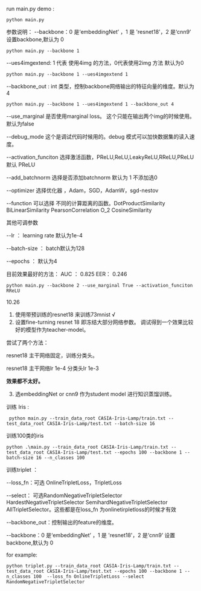 run  main.py demo :

```
python main.py 
```



参数说明：
--backbone：0 是‘embeddingNet’  ，1 是 'resnet18'，2 是‘cnn9’ 设置backbone,默认为 0 

```
python main.py --backbone 1 
```
--ues4imgextend: 1 代表 使用4img 的方法，0代表使用2img 方法  默认为0

```
python main.py --backbone 1 --ues4imgextend 1
```
--backbone_out : int 类型，控制backbone网络输出的特征向量的维度。默认为4

```
python main.py --backbone 1 --ues4imgextend 1 --backbone_out 4
```
--use_marginal 是否使用marginal loss。 这个只能在输出两个img的时候使用。默认为false

--debug_mode 这个是调试代码时候用的。debug 模式可以加快数据集的读入速度。

--activation_funciton 选择激活函数，PReLU,ReLU,LeakyReLU,RReLU,PReLU 默认 PReLU

--add_batchnorm  选择是否添加batchnorm 默认为 1 不添加选0

--optimizer 选择优化器 ，Adam，SGD，AdamW，sgd-nestov 

--function 可以选择 不同的计算距离的函数。DotProductSimilarity BiLinearSimilarity PearsonCorrelation O_2 CosineSimilarity



其他可调参数

--lr  ： learning rate 默认为1e-4

--batch-size  ： batch默认为128

--epochs ： 默认为4



目前效果最好的方法：
AUC ： 0.825         EER： 0.246

```
python main.py --backbone 2 --use_marginal True --activation_funciton RReLU 
```



10.26

1. 使用带预训练的resnet18  来训练73mnist              √
2. 设置fine-turning resnet 18 即冻结大部分网络参数。  调试得到一个效果比较好的模型作为teacher-model。

尝试了两个方法：

resnet18 主干网络固定，训练分类头。

resnet18 主干网络lr 1e-4  分类头lr 1e-3 

**效果都不太好。**

3. 选embeddingNet or cnn9 作为student model 进行知识蒸馏训练。





训练 Iris :

```
 python main.py --train_data_root CASIA-Iris-Lamp/train.txt --test_data_root CASIA-Iris-Lamp/test.txt --batch-size 16
```



训练100类的iris

```
python .\main.py --train_data_root CASIA-Iris-Lamp/train.txt --test_data_root CASIA-Iris-Lamp/test.txt --epochs 100 --backbone 1 --batch-size 16 --n_classes 100
```



训练triplet ：

--loss_fn：可选 OnlineTripletLoss，TripletLoss

--select： 可选RandomNegativeTripletSelector HardestNegativeTripletSelector SemihardNegativeTripletSelector AllTripletSelector。这些都是在loss_fn 为onlinetirpletloss的时候才有效

--backbone_out：控制输出的feature的维度。

--backbone：0 是‘embeddingNet’  ，1 是 'resnet18'，2 是‘cnn9’ 设置backbone,默认为 0 

for example:

```
python triplet.py --train_data_root CASIA-Iris-Lamp/train.txt --test_data_root CASIA-Iris-Lamp/test.txt --epochs 100 --backbone 1 --n_classes 100  --loss_fn OnlineTripletLoss --select RandomNegativeTripletSelector 
```



